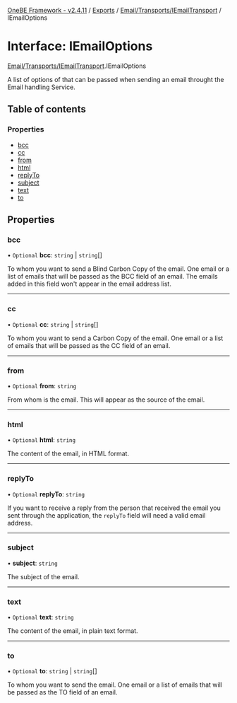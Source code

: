 [OneBE Framework - v2.4.11](../README.md) / [Exports](../modules.md) / [Email/Transports/IEmailTransport](../modules/Email_Transports_IEmailTransport.md) / IEmailOptions

# Interface: IEmailOptions

[Email/Transports/IEmailTransport](../modules/Email_Transports_IEmailTransport.md).IEmailOptions

A list of options of that can be passed when sending an email throught
the Email handling Service.

## Table of contents

### Properties

- [bcc](Email_Transports_IEmailTransport.IEmailOptions.md#bcc)
- [cc](Email_Transports_IEmailTransport.IEmailOptions.md#cc)
- [from](Email_Transports_IEmailTransport.IEmailOptions.md#from)
- [html](Email_Transports_IEmailTransport.IEmailOptions.md#html)
- [replyTo](Email_Transports_IEmailTransport.IEmailOptions.md#replyto)
- [subject](Email_Transports_IEmailTransport.IEmailOptions.md#subject)
- [text](Email_Transports_IEmailTransport.IEmailOptions.md#text)
- [to](Email_Transports_IEmailTransport.IEmailOptions.md#to)

## Properties

### bcc

• `Optional` **bcc**: `string` \| `string`[]

To whom you want to send a Blind Carbon Copy of the email. One email or a list of emails
that will be passed as the BCC field of an email. The emails added in this field won't
appear in the email address list.

___

### cc

• `Optional` **cc**: `string` \| `string`[]

To whom you want to send a Carbon Copy of the email. One email or a list of emails
that will be passed as the CC field of an email.

___

### from

• `Optional` **from**: `string`

From whom is the email. This will appear as the source of the email.

___

### html

• `Optional` **html**: `string`

The content of the email, in HTML format.

___

### replyTo

• `Optional` **replyTo**: `string`

If you want to receive a reply from the person that received the email you sent
through the application, the `replyTo` field will need a valid email address.

___

### subject

• **subject**: `string`

The subject of the email.

___

### text

• `Optional` **text**: `string`

The content of the email, in plain text format.

___

### to

• `Optional` **to**: `string` \| `string`[]

To whom you want to send the email. One email or a list of emails that will
be passed as the TO field of an email.
